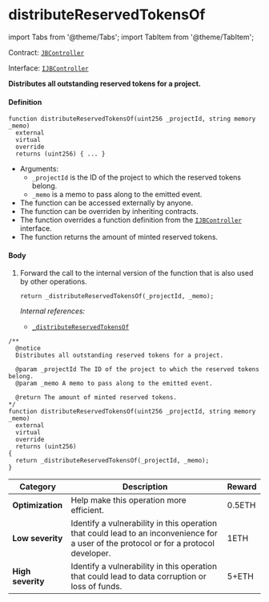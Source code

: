 # distributeReservedTokensOf

import Tabs from '@theme/Tabs';
import TabItem from '@theme/TabItem';

Contract: [`JBController`](/dev/api/v2/contracts/or-controllers/jbcontroller/README.md)​‌

Interface: [`IJBController`](/dev/api/v2/interfaces/ijbcontroller.md)

<Tabs>
<TabItem value="Step by step" label="Step by step">

**Distributes all outstanding reserved tokens for a project.**

#### Definition

```
function distributeReservedTokensOf(uint256 _projectId, string memory _memo)
  external
  virtual
  override
  returns (uint256) { ... }
```

* Arguments:
  * `_projectId` is the ID of the project to which the reserved tokens belong.
  * `_memo` is a memo to pass along to the emitted event.
* The function can be accessed externally by anyone.
* The function can be overriden by inheriting contracts.
* The function overrides a function definition from the [`IJBController`](/dev/api/v2/interfaces/ijbcontroller.md) interface.
* The function returns the amount of minted reserved tokens.

#### Body

1.  Forward the call to the internal version of the function that is also used by other operations.

    ```
    return _distributeReservedTokensOf(_projectId, _memo);
    ```

    _Internal references:_

    * [`_distributeReservedTokensOf`](/dev/api/v2/contracts/or-controllers/jbcontroller/write/-_distributereservedtokensof.md)

</TabItem>

<TabItem value="Code" label="Code">

```
/**
  @notice
  Distributes all outstanding reserved tokens for a project.

  @param _projectId The ID of the project to which the reserved tokens belong.
  @param _memo A memo to pass along to the emitted event.

  @return The amount of minted reserved tokens.
*/
function distributeReservedTokensOf(uint256 _projectId, string memory _memo)
  external
  virtual
  override
  returns (uint256)
{
  return _distributeReservedTokensOf(_projectId, _memo);
}
```

</TabItem>

<TabItem value="Bug bounty" label="Bug bounty">

| Category          | Description                                                                                                                            | Reward |
| ----------------- | -------------------------------------------------------------------------------------------------------------------------------------- | ------ |
| **Optimization**  | Help make this operation more efficient.                                                                                               | 0.5ETH |
| **Low severity**  | Identify a vulnerability in this operation that could lead to an inconvenience for a user of the protocol or for a protocol developer. | 1ETH   |
| **High severity** | Identify a vulnerability in this operation that could lead to data corruption or loss of funds.                                        | 5+ETH  |

</TabItem>
</Tabs>

